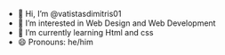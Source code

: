 - 👋 Hi, I’m @vatistasdimitris01
- 👀 I’m interested in Web Design and Web Development
- 🌱 I’m currently learning Html and css
- 😄 Pronouns: he/him


<!---
vatistasdimitris01/vatistasdimitris01 is a ✨ special ✨ repository because its `README.md` (this file) appears on your GitHub profile.
You can click the Preview link to take a look at your changes.
--->
